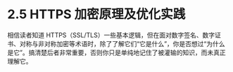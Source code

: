 # 2.5 HTTPS 加密原理及优化实践

相信读者知道 HTTPS（SSL/TLS）一些基本逻辑，但在面对数字签名、数字证书、对称与非对称加密等术语时，除了了解它们“它是什么”，你是否想过“为什么是它”。搞清楚后者非常重要，否则你只是单纯地记住了被灌输的知识，而未真正理解它。